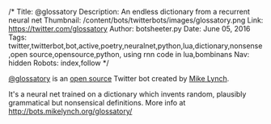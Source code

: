 /*
Title: @glossatory
Description: An endless dictionary from a recurrent neural net
Thumbnail: /content/bots/twitterbots/images/glossatory.png
Link: https://twitter.com/glossatory
Author: botsheeter.py
Date: June 05, 2016
Tags: twitter,twitterbot,bot,active,poetry,neuralnet,python,lua,dictionary,nonsense,open source,opensource,python, using rnn code in lua,bombinans
Nav: hidden
Robots: index,follow
*/

[@glossatory](https://twitter.com/glossatory) is an [open source](https://github.com/spikelynch/bots/tree/master/glossatory) Twitter bot created by [Mike Lynch](https://twitter.com/bombinans). 

It's a neural net trained on a dictionary which invents random, plausibly grammatical but nonsensical definitions. More info at http://bots.mikelynch.org/glossatory/

